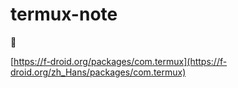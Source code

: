 # termux-note
👿

[https://f-droid.org/packages/com.termux](https://f-droid.org/zh_Hans/packages/com.termux)
